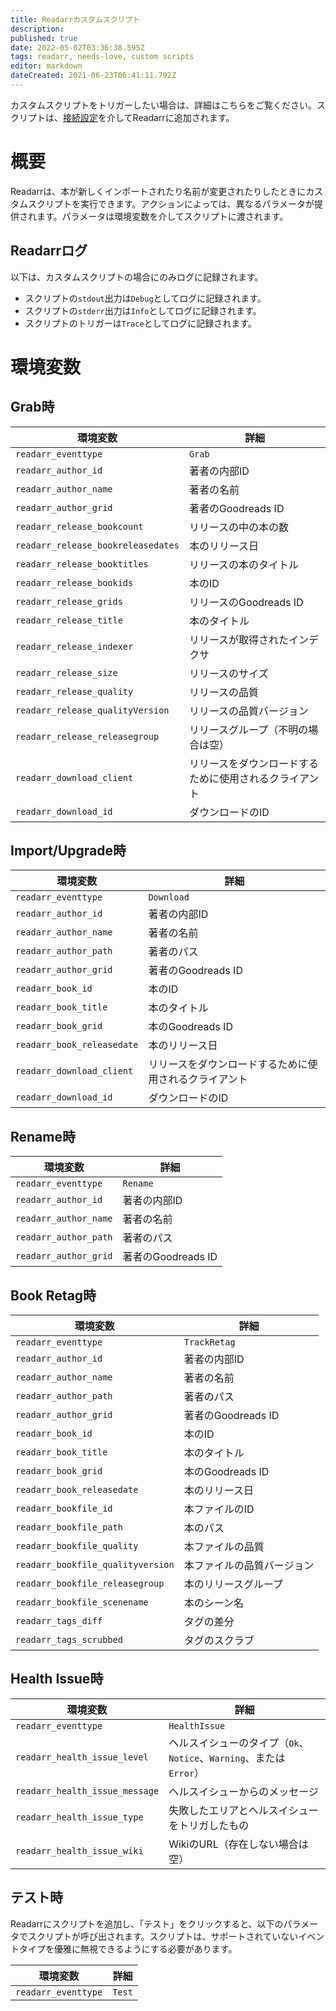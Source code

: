 ```yaml
---
title: Readarrカスタムスクリプト
description: 
published: true
date: 2022-05-02T03:36:38.595Z
tags: readarr, needs-love, custom scripts
editor: markdown
dateCreated: 2021-06-23T06:41:11.792Z
---
```


カスタムスクリプトをトリガーしたい場合は、詳細はこちらをご覧ください。スクリプトは、[接続設定](/readarr/settings#connections)を介してReadarrに追加されます。

# 概要

Readarrは、本が新しくインポートされたり名前が変更されたりしたときにカスタムスクリプトを実行できます。アクションによっては、異なるパラメータが提供されます。パラメータは環境変数を介してスクリプトに渡されます。

## Readarrログ

以下は、カスタムスクリプトの場合にのみログに記録されます。

- スクリプトの`stdout`出力は`Debug`としてログに記録されます。
- スクリプトの`stderr`出力は`Info`としてログに記録されます。
- スクリプトのトリガーは`Trace`としてログに記録されます。

# 環境変数

## Grab時

| 環境変数                          | 詳細                                             |
| --------------------------------- | ------------------------------------------------ |
| `readarr_eventtype`               | `Grab`                                           |
| `readarr_author_id`               | 著者の内部ID                                     |
| `readarr_author_name`             | 著者の名前                                       |
| `readarr_author_grid`             | 著者のGoodreads ID                               |
| `readarr_release_bookcount`       | リリースの中の本の数                             |
| `readarr_release_bookreleasedates`| 本のリリース日                                   |
| `readarr_release_booktitles`      | リリースの本のタイトル                           |
| `readarr_release_bookids`         | 本のID                                           |
| `readarr_release_grids`           | リリースのGoodreads ID                           |
| `readarr_release_title`           | 本のタイトル                                     |
| `readarr_release_indexer`         | リリースが取得されたインデクサ                   |
| `readarr_release_size`            | リリースのサイズ                                 |
| `readarr_release_quality`         | リリースの品質                                   |
| `readarr_release_qualityVersion`  | リリースの品質バージョン                         |
| `readarr_release_releasegroup`    | リリースグループ（不明の場合は空）               |
| `readarr_download_client`         | リリースをダウンロードするために使用されるクライアント |
| `readarr_download_id`             | ダウンロードのID                                 |

## Import/Upgrade時

| 環境変数                 | 詳細                                             |
| ------------------------ | ------------------------------------------------ |
| `readarr_eventtype`      | `Download`                                       |
| `readarr_author_id`      | 著者の内部ID                                     |
| `readarr_author_name`    | 著者の名前                                       |
| `readarr_author_path`    | 著者のパス                                       |
| `readarr_author_grid`    | 著者のGoodreads ID                               |
| `readarr_book_id`        | 本のID                                           |
| `readarr_book_title`     | 本のタイトル                                     |
| `readarr_book_grid`      | 本のGoodreads ID                                 |
| `readarr_book_releasedate`| 本のリリース日                                   |
| `readarr_download_client`| リリースをダウンロードするために使用されるクライアント |
| `readarr_download_id`    | ダウンロードのID                                 |

## Rename時

| 環境変数             | 詳細                       |
| -------------------- | ------------------------- |
| `readarr_eventtype`  | `Rename`                  |
| `readarr_author_id`  | 著者の内部ID               |
| `readarr_author_name`| 著者の名前                 |
| `readarr_author_path`| 著者のパス                 |
| `readarr_author_grid`| 著者のGoodreads ID         |

## Book Retag時

| 環境変数                          | 詳細                       |
| --------------------------------- | ------------------------- |
| `readarr_eventtype`               | `TrackRetag`              |
| `readarr_author_id`               | 著者の内部ID               |
| `readarr_author_name`             | 著者の名前                 |
| `readarr_author_path`             | 著者のパス                 |
| `readarr_author_grid`             | 著者のGoodreads ID         |
| `readarr_book_id`                 | 本のID                     |
| `readarr_book_title`              | 本のタイトル               |
| `readarr_book_grid`               | 本のGoodreads ID           |
| `readarr_book_releasedate`        | 本のリリース日             |
| `readarr_bookfile_id`             | 本ファイルのID             |
| `readarr_bookfile_path`           | 本のパス                   |
| `readarr_bookfile_quality`        | 本ファイルの品質           |
| `readarr_bookfile_qualityversion` | 本ファイルの品質バージョン |
| `readarr_bookfile_releasegroup`   | 本のリリースグループ       |
| `readarr_bookfile_scenename`      | 本のシーン名               |
| `readarr_tags_diff`               | タグの差分                 |
| `readarr_tags_scrubbed`           | タグのスクラブ             |

## Health Issue時

| 環境変数                          | 詳細                                                         |
| --------------------------------- | ------------------------------------------------------------ |
| `readarr_eventtype`               | `HealthIssue`                                                |
| `readarr_health_issue_level`      | ヘルスイシューのタイプ（`Ok`、`Notice`、`Warning`、または`Error`） |
| `readarr_health_issue_message`    | ヘルスイシューからのメッセージ                               |
| `readarr_health_issue_type`       | 失敗したエリアとヘルスイシューをトリガしたもの                 |
| `readarr_health_issue_wiki`       | WikiのURL（存在しない場合は空）                               |

## テスト時

Readarrにスクリプトを追加し、「テスト」をクリックすると、以下のパラメータでスクリプトが呼び出されます。スクリプトは、サポートされていないイベントタイプを優雅に無視できるようにする必要があります。

| 環境変数             | 詳細   |
| -------------------- | ------- |
| `readarr_eventtype`  | `Test`  |